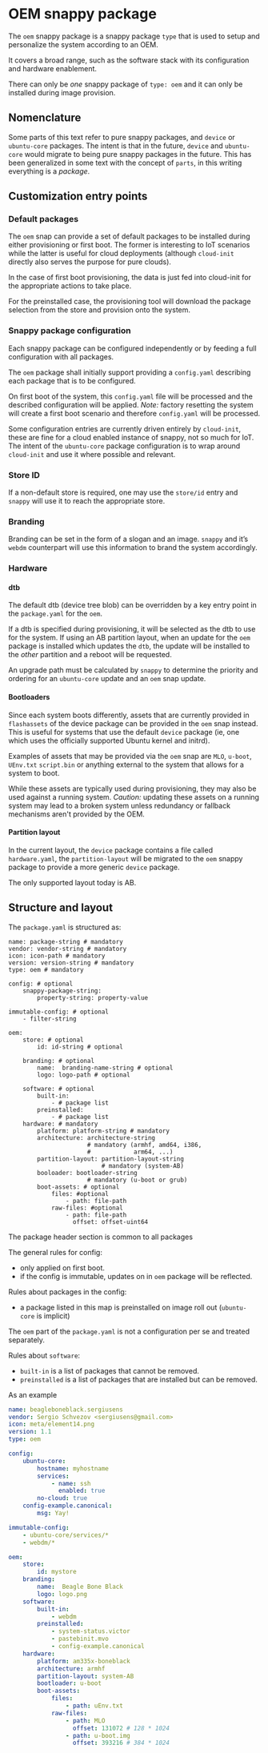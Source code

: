 # OEM snappy package

The `oem` snappy package is a snappy package `type` that is used to setup and
personalize the system according to an OEM.

It covers a broad range, such as the software stack with its configuration and
hardware enablement.

There can only be *one* snappy package of `type: oem` and it can only be
installed during image provision.

## Nomenclature

Some parts of this text refer to pure snappy packages, and `device` or
`ubuntu-core` packages. The intent is that in the future, `device` and
`ubuntu-core` would migrate to being pure snappy packages in the future. This
has been generalized in some text with the concept of `parts`, in this writing
everything is a *package*.

## Customization entry points

### Default packages

The `oem` snap can provide a set of default packages to be installed during
either provisioning or first boot. The former is interesting to IoT scenarios
while the latter is useful for cloud deployments (although `cloud-init`
directly also serves the purpose for pure clouds).

In the case of first boot provisioning, the data is just fed into cloud-init for
the appropriate actions to take place.

For the preinstalled case, the provisioning tool will download the package
selection from the store and provision onto the system.

### Snappy package configuration

Each snappy package can be configured independently or by feeding a full
configuration with all packages.

The `oem` package shall initially support providing a `config.yaml` describing
each package that is to be configured.

On first boot of the system, this `config.yaml` file will be processed and the
described configuration will be applied. *Note:* factory resetting the system
will create a first boot scenario and therefore `config.yaml` will be
processed.

Some configuration entries are currently driven entirely by `cloud-init`,
these are fine for a cloud enabled instance of snappy, not so much for IoT.
The intent of the `ubuntu-core` package configuration is to wrap around
`cloud-init` and use it where possible and relevant.

### Store ID

If a non-default store is required, one may use the `store/id` entry and
`snappy` will use it to reach the appropriate store.

### Branding

Branding can be set in the form of a slogan and an image. `snappy` and it’s
`webdm` counterpart will use this information to brand the system accordingly.

### Hardware

#### dtb

The default dtb (device tree blob) can be overridden by a key entry point in
the `package.yaml` for the `oem`.

If a dtb is specified during provisioning, it will be selected as the dtb to
use for the system. If using an AB partition layout, when an update for the
`oem` package is installed which updates the `dtb`, the update will be
installed to the *other* partition and a reboot will be requested.

An upgrade path must be calculated by `snappy` to determine the priority and
ordering for an `ubuntu-core` update and an `oem` snap update.

#### Bootloaders

Since each system boots differently, assets that are currently provided in
`flashassets` of the device package can be provided in the `oem` snap instead.
This is useful for systems that use the default `device` package (ie, one which
uses the officially supported Ubuntu kernel and initrd).

Examples of assets that may be provided via the `oem` snap are `MLO`, `u-boot`,
`UEnv.txt` `script.bin` or anything external to the system that allows for a
system to boot.

While these assets are typically used during provisioning, they may also be
used against a running system. *Caution:* updating these assets on a running
system may lead to a broken system unless redundancy or fallback mechanisms
aren't provided by the OEM.

#### Partition layout

In the current layout, the `device` package contains a file called
`hardware.yaml`, the `partition-layout` will be migrated to the `oem` snappy 
package to provide a more generic `device` package.

The only supported layout today is AB.

## Structure and layout

The `package.yaml` is structured as:


	name: package-string # mandatory
	vendor: vendor-string # mandatory
	icon: icon-path # mandatory
	version: version-string # mandatory
	type: oem # mandatory

	config: # optional
		snappy-package-string:
		    property-string: property-value

	immutable-config: # optional
		- filter-string

	oem:
		store: # optional
		    id: id-string # optional

		branding: # optional
		    name:  branding-name-string # optional
		    logo: logo-path # optional

		software: # optional
		    built-in:
		        - # package list
		    preinstalled:
		        - # package list
		hardware: # mandatory
		    platform: platform-string # mandatory
		    architecture: architecture-string 
                          # mandatory (armhf, amd64, i386, 
                          #            arm64, ...)
		    partition-layout: partition-layout-string
                              # mandatory (system-AB)
		    booloader: bootloader-string 
                          # mandatory (u-boot or grub)
		    boot-assets: # optional
		        files: #optional
		            - path: file-path
		        raw-files: #optional
		            - path: file-path
		              offset: offset-uint64


The package header section is common to all packages

The general rules for config:

- only applied on first boot.
- if the config is immutable, updates on in `oem` package will be reflected.

Rules about packages in the config:

- a package listed in this map is preinstalled on image roll out (`ubuntu-core`
  is implicit)

The `oem` part of the `package.yaml` is not a configuration per se and treated
separately.

Rules about `software`:

- `built-in` is a list of packages that cannot be removed.
- `preinstalled` is a list of packages that are installed but can be removed.

As an example

```yaml
name: beagleboneblack.sergiusens
vendor: Sergio Schvezov <sergiusens@gmail.com>
icon: meta/element14.png
version: 1.1
type: oem

config:
    ubuntu-core:
        hostname: myhostname
        services:
            - name: ssh
              enabled: true
        no-cloud: true
    config-example.canonical:
        msg: Yay!

immutable-config:
    - ubuntu-core/services/*
    - webdm/*

oem:
    store:
        id: mystore
    branding:
        name:  Beagle Bone Black
        logo: logo.png
    software:
        built-in:
            - webdm
        preinstalled:
            - system-status.victor
            - pastebinit.mvo
            - config-example.canonical
    hardware:
        platform: am335x-boneblack
        architecture: armhf
        partition-layout: system-AB
        bootloader: u-boot
        boot-assets:
            files:
                - path: uEnv.txt
            raw-files:
                - path: MLO
                  offset: 131072 # 128 * 1024
                - path: u-boot.img
                  offset: 393216 # 384 * 1024
```
